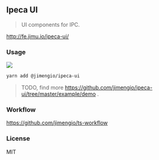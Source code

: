 ## Ipeca UI

> UI components for IPC.

http://fe.jimu.io/ipeca-ui/

### Usage

![](https://img.shields.io/npm/v/@jimengio/ipeca-ui.svg?style=flat-square)

```bash
yarn add @jimengio/ipeca-ui
```

> TODO, find more https://github.com/jimengio/ipeca-ui/tree/master/example/demo .

### Workflow

https://github.com/jimengio/ts-workflow

### License

MIT

